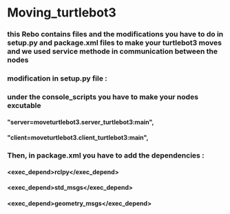 # Moving_turtlebot3
### this Rebo contains files and the modifications you have to do in setup.py and package.xml files to make your turtlebot3 moves and we used service methode in communication between the nodes 
### modification in setup.py file :
### under the console_scripts you have to make your nodes excutable 
  ####  "server=moveturtlebot3.server_turtlebot3:main",
  ####  "client=moveturtlebot3.client_turtlebot3:main",
     
### Then, in package.xml you have to add the dependencies :
 #### <exec_depend>rclpy</exec_depend>
 #### <exec_depend>std_msgs</exec_depend>
 #### <exec_depend>geometry_msgs</exec_depend> 
